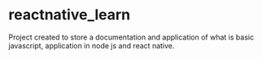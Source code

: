 # reactnative_learn
Project created to store a documentation and application of what is basic javascript, application in node js and react native.
